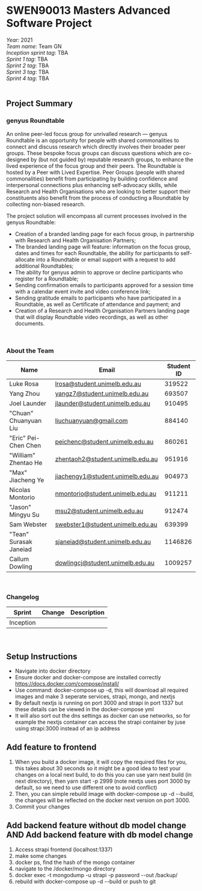 # SWEN90013 Masters Advanced Software Project<br />

*Year:* 2021<br />
*Team name*: Team GN<br />
*Inception sprint tag*: TBA<br />
*Sprint 1 tag*: TBA<br />
*Sprint 2 tag*: TBA<br />
*Sprint 3 tag*: TBA<br />
*Sprint 4 tag*: TBA<br /><br />

## Project Summary

### genyus Roundtable

An online peer-led focus group for unrivalled research — genyus Roundtable is an opportunity for people with shared commonalities to connect and discuss research which directly involves their broader peer groups. These bespoke focus groups can discuss questions which are co-designed by (but not guided by) reputable research groups, to enhance the lived experience of the focus group and their peers. The Roundtable is hosted by a Peer with Lived Expertise.
Peer Groups (people with shared commonalities) benefit from participating by building confidence and interpersonal connections plus enhancing self-advocacy skills, while Research and Health Organisations who are looking to better support their constituents also benefit from the process of conducting a Roundtable by collecting non-biased research.

The project solution will encompass all current processes involved in the genyus Roundtable:

- Creation of a branded landing page for each focus group, in partnership with Research and Health Organisation Partners;
- The branded landing page will feature: information on the focus group, dates and times for each Roundtable, the ability for participants to self-allocate into a Roundtable or email support with a request to add additional Roundtables;
- The ability for genyus admin to approve or decline participants who register for a Roundtable;
- Sending confirmation emails to participants approved for a session time with a calendar event invite and video conference link;
- Sending gratitude emails to participants who have participated in a Roundtable, as well as Certificate of attendance and payment; and 
- Creation of a Research and Health Organisation Partners landing page that will display Roundtable video recordings, as well as other documents.

<br />

### About the Team

| Name | Email | Student ID |
| - | - | - |
| Luke Rosa | lrosa@student.unimelb.edu.au | 319522 |
| Yang Zhou | yangz7@student.unimelb.edu.au | 693507 |
| Joel Launder | jlaunder@student.unimelb.edu.au | 910495 |
| "Chuan" Chuanyuan Liu | liuchuanyuan@gmail.com | 884140 |
| "Eric" Pei-Chen Chen | peichenc@student.unimelb.edu.au | 860261 |
| "William" Zhentao He | zhentaoh2@student.unimelb.edu.au | 951916 |
| "Max" Jiacheng Ye | jiachengy1@student.unimelb.edu.au | 904973 |
| Nicolas Montorio | nmontorio@student.unimelb.edu.au | 911211 |
| "Jason" Mingyu Su | msu2@student.unimelb.edu.au | 912474 |
| Sam Webster | swebster1@student.unimelb.edu.au | 639399 |
| "Tean" Surasak Janeiad | sjaneiad@student.unimelb.edu.au | 1146826 |
| Callum Dowling | dowlingcj@student.unimelb.edu.au | 1009257 |

<br />

### Changelog

| Sprint | Change | Description |
| - | - | - |
| Inception | | |

<br />

## Setup Instructions
- Navigate into docker directory
- Ensure docker and docker-compose are installed correctly https://docs.docker.com/compose/install/
- Use command: docker-compose up -d, this will download all required images and make 3 seperate services, strapi, mongo, and nextjs
- By default nextjs is running on port 3000 and strapi in port 1337 but these details can be viewed in the docker-compose yml
- It will also sort out the dns settings as docker can use networks, so for example the nextjs container can access the strapi container by juse using strapi:3000 instead of an ip address

## Add feature to frontend
1. When you build a docker image, it will copy the required files for you, this takes about 30 seconds so it might be a good idea to test your changes on a local next build, to do this you can use yarn next build (in next directory), then yarn start -p 2999 (note nextjs uses port 3000 by default, so we need to use different one to avoid conflict)
2. Then, you can simple rebuild image with docker-compose up -d --build, the changes will be reflected on the docker next version on port 3000.
3. Commit your changes

## Add backend feature without db model change AND Add backend feature with db model change
1. Access strapi frontend (localhost:1337)
2. make some changes
3. docker ps, find the hash of the mongo container
4. navigate to the /docker/mongo directory
5. docker exec -t <hash> mongodump -u strapi -p password --out /backup/
6. rebuild with docker-compose up -d --build or push to git
